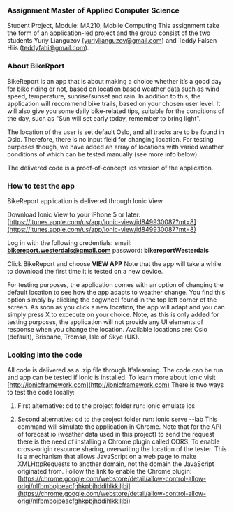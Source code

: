 ### Assignment Master of Applied Computer Science ###

Student Project, Module: MA210, Mobile Computing
This assignment take the form of an application-led project and the group consist of the two students Yuriy Lianguzov (yuriylianguzov@gmail.com) and Teddy Falsen Hiis (teddyfahi@gmail.com).

### About BikeRport ###

BikeReport is an app that is about making a choice whether it’s a good day for bike riding or not, based on location based weather data such as wind speed, temperature, sunrise/sunset and rain. In addition to this, the application will recommend bike trails, based on your chosen user level. It will also give you some daily bike-related tips, suitable for the conditions of the day, such as "Sun will set early today, remember to bring light". 

The location of the user is set default Oslo, and all tracks are to be found in Oslo. Therefore, there is no input field for changing location. For testing purposes though, we have added an array of locations with varied weather conditions of which can be tested manually (see more info below).

The delivered code is a proof-of-concept ios version of the application. 

### How to test the app ###

BikeReport application is delivered through Ionic View. 

Download Ionic View to your iPhone 5 or later: 
[https://itunes.apple.com/us/app/ionic-view/id849930087?mt=8](https://itunes.apple.com/us/app/ionic-view/id849930087?mt=8)

Log in with the following credentials:
email: **bikereport.westerdals@gmail.com**
password: **bikereportWesterdals**

Click BikeReport and choose **VIEW APP** 
Note that the app will take a while to download the first time it is tested on a new device.

For testing purposes, the application comes with an option of changing the default location to see how the app adapts to weather change.
You find this option simply by clicking the cogwheel found in the top left corner of the screen. As soon as you click a new location, the app will adapt and you can simply press X to excecute on your choice. Note, as this is only added for testing purposes, the application will not provide any UI elements of response when you change the location. 
Available locations are: Oslo (default), Brisbane, Tromsø, Isle of Skye (UK).

### Looking into the code ###

All code is delivered as a .zip file through It'slearning. The code can be run and app can be tested if Ionic is installed. To learn more about Ionic visit [http://ionicframework.com](http://ionicframework.com)
There is two ways to test the code locally:

1. First alternative:
cd to the project folder
run: ionic emulate ios

2. Second alternative: 
cd to the project folder
run: ionic serve --lab
This command will simulate the application in Chrome. 
Note that for the API of forecast.io (weather data used in this project) to send the request there is the need of installing a Chrome plugin called CORS. To enable cross-origin resource sharing, overwriting the location of the tester. This is a mechanism that allows JavaScript on a web page to make XMLHttpRequests to another domain, not the domain the JavaScript originated from.
Follow the link to enable the Chrome plugin: [https://chrome.google.com/webstore/detail/allow-control-allow-origi/nlfbmbojpeacfghkpbjhddihlkkiljbi](https://chrome.google.com/webstore/detail/allow-control-allow-origi/nlfbmbojpeacfghkpbjhddihlkkiljbi)





